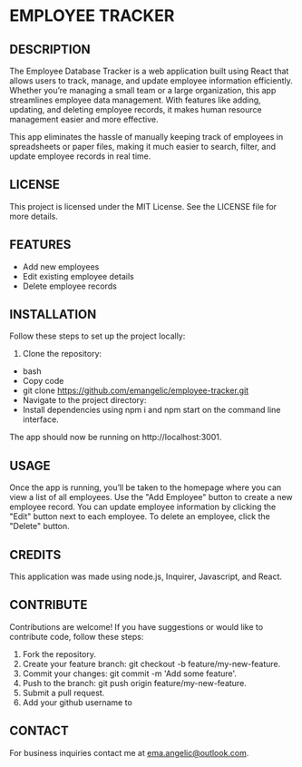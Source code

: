 # EMPLOYEE TRACKER

## DESCRIPTION

The Employee Database Tracker is a web application built using React that allows users to track, manage, and update employee information efficiently. Whether you’re managing a small team or a large organization, this app streamlines employee data management. With features like adding, updating, and deleting employee records, it makes human resource management easier and more effective.

This app eliminates the hassle of manually keeping track of employees in spreadsheets or paper files, making it much easier to search, filter, and update employee records in real time.

## LICENSE

This project is licensed under the MIT License. See the LICENSE file for more details.

## FEATURES

- Add new employees
- Edit existing employee details
- Delete employee records

## INSTALLATION

Follow these steps to set up the project locally:

1. Clone the repository:
- bash
- Copy code
- git clone https://github.com/emangelic/employee-tracker.git
- Navigate to the project directory:
- Install dependencies using npm i and npm start on the command line interface. 

The app should now be running on http://localhost:3001.

## USAGE

Once the app is running, you’ll be taken to the homepage where you can view a list of all employees.
Use the "Add Employee" button to create a new employee record.
You can update employee information by clicking the "Edit" button next to each employee.
To delete an employee, click the "Delete" button.

## CREDITS

This application was made using node.js, Inquirer, Javascript, and React.

## CONTRIBUTE

Contributions are welcome! If you have suggestions or would like to contribute code, follow these steps:

1. Fork the repository.
2. Create your feature branch: git checkout -b feature/my-new-feature.
3. Commit your changes: git commit -m 'Add some feature'.
4. Push to the branch: git push origin feature/my-new-feature.
5. Submit a pull request.
6. Add your github username to

## CONTACT

For business inquiries contact me at ema.angelic@outlook.com.